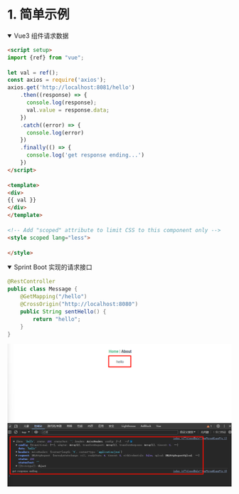 # 1. 简单示例


<details open><summary>Vue3 组件请求数据</summary>

```html
<script setup>
import {ref} from "vue";

let val = ref();
const axios = require('axios');
axios.get('http://localhost:8081/hello')
    .then((response) => {
      console.log(response);
      val.value = response.data;
    })
    .catch((error) => {
      console.log(error)
    })
    .finally(() => {
      console.log('get response ending...')
    })
</script>

<template>
<div>
{{ val }}
</div>
</template>

<!-- Add "scoped" attribute to limit CSS to this component only -->
<style scoped lang="less">

</style>
```

</details>

<details open><summary>Sprint Boot 实现的请求接口</summary>

```java
@RestController
public class Message {
    @GetMapping("/hello")
    @CrossOrigin("http://localhost:8080")
    public String sentHello() {
        return "hello";
    }
}
```

</details>

![图 4](../images/b75e275d8f451bd604c342e3ab1d0790147f427e3c20d52bbc38454c70f574d7.png)  
